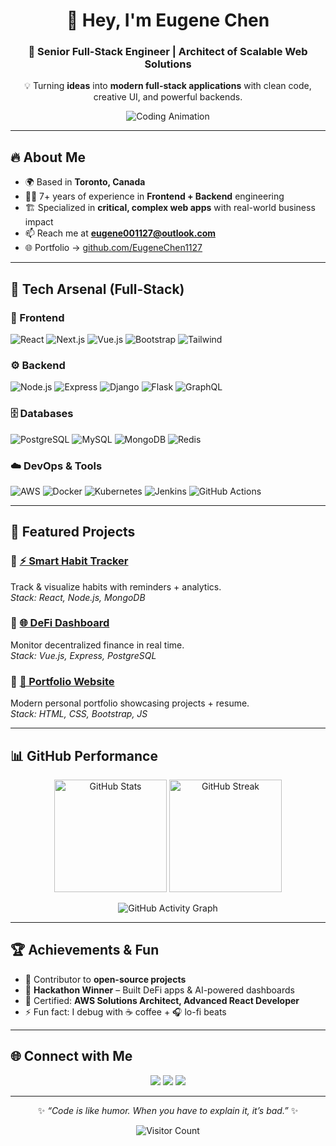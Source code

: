 <!-- Unique Profile README for Eugene Chen -->

<div align="center">

# 👋 Hey, I'm **Eugene Chen**  
### 🚀 Senior Full-Stack Engineer | Architect of Scalable Web Solutions  

💡 Turning **ideas** into **modern full-stack applications** with clean code, creative UI, and powerful backends.  

![Coding Animation](https://raw.githubusercontent.com/abhisheknaiidu/abhisheknaiidu/master/code.gif)  

</div>

---

## 🔥 About Me
- 🌍 Based in **Toronto, Canada**  
- 🧑‍💻 7+ years of experience in **Frontend + Backend** engineering  
- 🏗️ Specialized in **critical, complex web apps** with real-world business impact  
- 📫 Reach me at **[eugene001127@outlook.com](mailto:eugene001127@outlook.com)**  
- 🌐 Portfolio → [github.com/EugeneChen1127](https://eugenechen1127.github.io/)

---

## 🧰 Tech Arsenal (Full-Stack)

### 🎨 Frontend
![React](https://img.shields.io/badge/React-20232A?style=for-the-badge&logo=react&logoColor=61DAFB)
![Next.js](https://img.shields.io/badge/Next.js-000000?style=for-the-badge&logo=next.js&logoColor=white)
![Vue.js](https://img.shields.io/badge/Vue.js-35495E?style=for-the-badge&logo=vue.js&logoColor=4FC08D)
![Bootstrap](https://img.shields.io/badge/Bootstrap-563D7C?style=for-the-badge&logo=bootstrap&logoColor=white)
![Tailwind](https://img.shields.io/badge/TailwindCSS-38B2AC?style=for-the-badge&logo=tailwind-css&logoColor=white)

### ⚙️ Backend
![Node.js](https://img.shields.io/badge/Node.js-43853D?style=for-the-badge&logo=node.js&logoColor=white)
![Express](https://img.shields.io/badge/Express-000000?style=for-the-badge&logo=express&logoColor=white)
![Django](https://img.shields.io/badge/Django-092E20?style=for-the-badge&logo=django&logoColor=white)
![Flask](https://img.shields.io/badge/Flask-000000?style=for-the-badge&logo=flask&logoColor=white)
![GraphQL](https://img.shields.io/badge/GraphQL-E10098?style=for-the-badge&logo=graphql&logoColor=white)

### 🗄️ Databases
![PostgreSQL](https://img.shields.io/badge/PostgreSQL-316192?style=for-the-badge&logo=postgresql&logoColor=white)
![MySQL](https://img.shields.io/badge/MySQL-005C84?style=for-the-badge&logo=mysql&logoColor=white)
![MongoDB](https://img.shields.io/badge/MongoDB-4EA94B?style=for-the-badge&logo=mongodb&logoColor=white)
![Redis](https://img.shields.io/badge/Redis-D9281A?style=for-the-badge&logo=redis&logoColor=white)

### ☁️ DevOps & Tools
![AWS](https://img.shields.io/badge/AWS-FF9900?style=for-the-badge&logo=amazon-aws&logoColor=white)
![Docker](https://img.shields.io/badge/Docker-2496ED?style=for-the-badge&logo=docker&logoColor=white)
![Kubernetes](https://img.shields.io/badge/Kubernetes-326CE5?style=for-the-badge&logo=kubernetes&logoColor=white)
![Jenkins](https://img.shields.io/badge/Jenkins-D33833?style=for-the-badge&logo=jenkins&logoColor=white)
![GitHub Actions](https://img.shields.io/badge/GitHub%20Actions-2088FF?style=for-the-badge&logo=github-actions&logoColor=white)

---

## 🚀 Featured Projects

### 🔹 [⚡ Smart Habit Tracker](https://github.com/EugeneChen1127/smart-habit-tracker)  
Track & visualize habits with reminders + analytics.  
*Stack: React, Node.js, MongoDB*  

### 🔹 [🌐 DeFi Dashboard](https://github.com/EugeneChen1127/defi-dashboard)  
Monitor decentralized finance in real time.  
*Stack: Vue.js, Express, PostgreSQL*  

### 🔹 [💼 Portfolio Website](https://github.com/EugeneChen1127/portfolio)  
Modern personal portfolio showcasing projects + resume.  
*Stack: HTML, CSS, Bootstrap, JS*  

---

## 📊 GitHub Performance

<p align="center">
  <img src="https://github-readme-stats.vercel.app/api?username=EugeneChen1127&show_icons=true&theme=tokyonight" alt="GitHub Stats" height="180"/>
  <img src="https://github-readme-streak-stats.herokuapp.com/?user=EugeneChen1127&theme=tokyonight" alt="GitHub Streak" height="180"/>
</p>

<p align="center">
  <img src="https://github-readme-activity-graph.vercel.app/graph?username=EugeneChen1127&theme=react-dark" alt="GitHub Activity Graph"/>
</p>

---

## 🏆 Achievements & Fun
- 🌟 Contributor to **open-source projects**  
- 🥇 **Hackathon Winner** – Built DeFi apps & AI-powered dashboards  
- 📜 Certified: **AWS Solutions Architect, Advanced React Developer**  
- ⚡ Fun fact: I debug with ☕ coffee + 🎧 lo-fi beats  

---

## 🌐 Connect with Me
<p align="center">
  <a href="mailto:eugene001127@outlook.com"><img src="https://img.shields.io/badge/Email-0078D4?style=for-the-badge&logo=microsoft-outlook&logoColor=white"/></a>
  <a href="https://www.linkedin.com/in/eugene-chen/"><img src="https://img.shields.io/badge/LinkedIn-0A66C2?style=for-the-badge&logo=linkedin&logoColor=white"/></a>
  <a href="https://github.com/EugeneChen1127"><img src="https://img.shields.io/badge/GitHub-181717?style=for-the-badge&logo=github&logoColor=white"/></a>
</p>

---

<div align="center">

✨ *“Code is like humor. When you have to explain it, it’s bad.”* ✨  

![Visitor Count](https://komarev.com/ghpvc/?username=EugeneChen1127&color=brightgreen)

</div>
